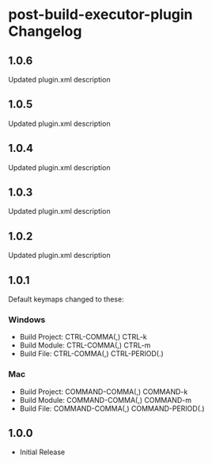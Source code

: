 <!-- Keep a Changelog guide -> https://keepachangelog.com -->

# post-build-executor-plugin Changelog

## 1.0.6
Updated plugin.xml description

## 1.0.5
Updated plugin.xml description

## 1.0.4
Updated plugin.xml description

## 1.0.3
Updated plugin.xml description

## 1.0.2
Updated plugin.xml description

## 1.0.1
Default keymaps changed to these:
### Windows
  - Build Project: CTRL-COMMA(,) CTRL-k
  - Build Module: CTRL-COMMA(,) CTRL-m
  - Build File: CTRL-COMMA(,) CTRL-PERIOD(.)
### Mac
  - Build Project: COMMAND-COMMA(,) COMMAND-k
  - Build Module: COMMAND-COMMA(,) COMMAND-m
  - Build File: COMMAND-COMMA(,) COMMAND-PERIOD(.)
    
## 1.0.0
- Initial Release
